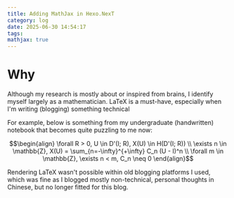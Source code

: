 ```yaml
---
title: Adding MathJax in Hexo.NexT
category: log
date: 2025-06-30 14:54:17
tags: 
mathjax: true
---
```


# Why

Although my research is mostly about or inspired from brains, I identify myself largely as a mathematician. LaTeX is a must-have, especially when I'm writing (blogging) something technical

For example, below is something from my undergraduate (handwritten) notebook that becomes quite puzzling to me now:

$$\begin{align}
\forall R > 0, U \in D'(I; R), X(U) \in H(D'(I; R)) \\
\exists n \in \mathbb{Z}, X(U) = \sum_{n=-\infty}^{+\infty} C_n (U - I)^n \\
\forall m \in \mathbb{Z}, \exists n < m, C_n \neq 0
\end{align}$$

<!-- more -->

Rendering LaTeX wasn't possible within old blogging platforms I used, which was fine as I blogged mostly non-technical, personal thoughts in Chinese, but no longer fitted for this blog.

